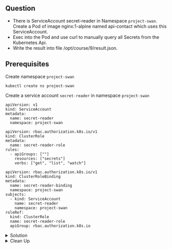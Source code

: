 ## Question

- There is ServiceAccount secret-reader in Namespace `project-swan`. Create a Pod of image nginx:1-alpine named api-contact which uses this ServiceAccount.
- Exec into the Pod and use curl to manually query all Secrets from the Kubernetes Api.
- Write the result into file /opt/course/9/result.json.

## Prerequisites

Create namespace `project-swan`

```
kubectl create ns project-swan
```

Create a service account `secret-reader` in namespace `project-swan`

```
apiVersion: v1
kind: ServiceAccount
metadata:
  name: secret-reader
  namespace: project-swan
```

```
apiVersion: rbac.authorization.k8s.io/v1
kind: ClusterRole
metadata:
  name: secret-reader-role
rules:
  - apiGroups: [""]
    resources: ["secrets"]
    verbs: ["get", "list", "watch"]
```

```
apiVersion: rbac.authorization.k8s.io/v1
kind: ClusterRoleBinding
metadata:
  name: secret-reader-binding
  namespace: project-swan
subjects:
  - kind: ServiceAccount
    name: secret-reader
    namespace: project-swan
roleRef:
  kind: ClusterRole
  name: secret-reader-role
  apiGroup: rbac.authorization.k8s.io
```

<details>
<summary> Solution</summary>

```
kubectl -n project-swan run api-contact --image=nginx:1-alpine --restart=Never --dry-run=client -o yaml > api-contact.yaml
```

```
apiVersion: v1
kind: Pod
metadata:
  creationTimestamp: null
  labels:
    run: api-contact
  name: api-contact
  namespace: project-swan
spec:
  serviceAccount: secret-reader #Add
  containers:
  - image: nginx:1-alpine
    name: api-contact
    resources: {}
  dnsPolicy: ClusterFirst
  restartPolicy: Never
status: {}
```

```
kubectl -n project-swan exec -it api-contact  -- sh
```

```
curl -k https://kubernetes.default/api/v1/secrets
```

Get the token from `/var/run/secrets/kubernetes.io/serviceaccount/token`

```
TOKEN=$(cat /var/run/secrets/kubernetes.io/serviceaccount/token)

curl -k https://kubernetes.default/api/v1/secrets -H "Authorization: Bearer ${TOKEN}"
```

Save the json in file `/opt/course/9/result.json`

</details>

<details>
<summary>Clean Up</summary>

```
kubectl delete clusterrolebindings.rbac.authorization.k8s.io secret-reader-binding
kubectl delete clusterrole secret-reader-role
kubectl -n project-swan delete sa secret-reader
kubectl -n project-swan delete pods api-contact
kubectl delete ns project-swan
```